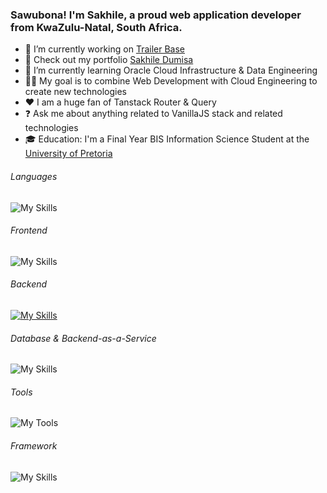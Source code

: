 ### Sawubona! I'm Sakhile, a proud web application developer from KwaZulu-Natal, South Africa.

- 🔭 I’m currently working on [Trailer Base](https://trailerbase.tech)
- 🔭 Check out my portfolio [Sakhile Dumisa](https://www.sakhiledumisa.com/)  
- 🌱 I’m currently learning Oracle Cloud Infrastructure & Data Engineering
- 🤙🏽 My goal is to combine Web Development with Cloud Engineering to create new technologies
- ❤️ I am a huge fan of Tanstack Router & Query
- ❓ Ask me about anything related to VanillaJS stack and related technologies
- 🎓 Education: I'm a Final Year BIS Information Science Student at the [University of Pretoria](https://www.up.ac.za/information-science/article/1821926/bis-specialising-in-information-science)

###### Languages  
![My Skills](https://go-skill-icons.vercel.app/api/icons?i=js,ts,python)

###### Frontend  
![My Skills](https://go-skill-icons.vercel.app/api/icons?i=html,css,react,bootstrap,tailwind,sass)

###### Backend  
[![My Skills](https://skillicons.dev/icons?i=nodejs,express,nest)](https://skillicons.dev)

###### Database & Backend-as-a-Service
![My Skills](https://go-skill-icons.vercel.app/api/icons?i=mongodb,supabase,firebase)

###### Tools
![My Tools](https://go-skill-icons.vercel.app/api/icons?i=git,github,indesign,vscode,vercel,netlify)

###### Framework  
![My Skills](https://go-skill-icons.vercel.app/api/icons?i=nextjs)

###

